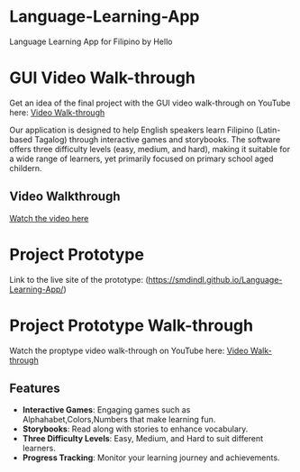 # Language-Learning-App
Language Learning App for Filipino by Hello 

# GUI Video Walk-through
Get an idea of the final project with the GUI video walk-through on YouTube here: [Video Walk-through](https://youtu.be/9BkRCLGuQPQ)

Our application is designed to help English speakers learn Filipino (Latin-based Tagalog) through interactive games and storybooks. The software offers three difficulty levels (easy, medium, and hard), making it suitable for a wide range of learners, yet primarily focused on primary school aged childern.

## Video Walkthrough
[Watch the video here](https://youtu.be/ekEufFtlyRE)

# Project Prototype
Link to the live site of the prototype: (https://smdindl.github.io/Language-Learning-App/)

# Project Prototype Walk-through
Watch the proptype video walk-through on YouTube here: [Video Walk-through](https://www.youtube.com/watch?v=xKGJS_9CxZs)

## Features
- **Interactive Games**: Engaging games such as Alphahabet,Colors,Numbers that make learning fun.
- **Storybooks**: Read along with stories to enhance vocabulary.
- **Three Difficulty Levels**: Easy, Medium, and Hard to suit different learners.
- **Progress Tracking**: Monitor your learning journey and achievements.

